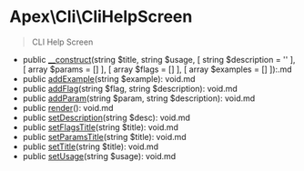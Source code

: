 
# Apex\Cli\CliHelpScreen

> CLI Help Screen

* public [__construct](__construct.md)(string &#36;title, string &#36;usage, [ string &#36;description = '' ], [ array &#36;params = [] ], [ array &#36;flags = [] ], [ array &#36;examples = [] ]):.md
* public [addExample](addexample.md)(string &#36;example): void.md
* public [addFlag](addflag.md)(string &#36;flag, string &#36;description): void.md
* public [addParam](addparam.md)(string &#36;param, string &#36;description): void.md
* public [render](render.md)(): void.md
* public [setDescription](setdescription.md)(string &#36;desc): void.md
* public [setFlagsTitle](setflagstitle.md)(string &#36;title): void.md
* public [setParamsTitle](setparamstitle.md)(string &#36;title): void.md
* public [setTitle](settitle.md)(string &#36;title): void.md
* public [setUsage](setusage.md)(string &#36;usage): void.md


